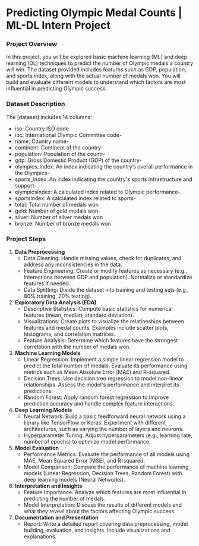 # Predicting Olympic Medal Counts | ML-DL Intern Project

### Project Overview
In this project, you will be explored basic machine learning (ML) and deep learning (DL) techniques to predict the number of Olympic medals a country will win. The dataset provided includes features such as GDP, population, and sports index, along with the actual number of medals won. You will build and evaluate different models to understand which factors are most influential in predicting Olympic success.

### Dataset Description
The [dataset] includes 14 columns:
-	iso: Country ISO code
-	ioc: International Olympic Committee code-
-	name: Country name-
-	continent: Continent of the country-
-	population: Population of the countr-
-	gdp: Gross Domestic Product (GDP) of the country-
-	olympics_index: An index indicating the country’s overall performance in the Olympics-
-	sports_index: An index indicating the country's sports infrastructure and support-
-	olympicsIndex: A calculated index related to Olympic performance-
-	sportsIndex: A calculated index related to sports-
-	total: Total number of medals won
-	gold: Number of gold medals won-
-	silver: Number of silver medals won
-	bronze: Number of bronze medals won

### Project Steps
1. **Data Preprocessing**
   - Data Cleaning: Handle missing values, check for duplicates, and address any inconsistencies in the data.
   - Feature Engineering: Create or modify features as necessary (e.g., interactions between GDP and population). Normalize or standardize features if needed.
   - Data Splitting: Divide the dataset into training and testing sets (e.g., 80% training, 20% testing).
2. **Exploratory Data Analysis (EDA)**
   - Descriptive Statistics: Compute basic statistics for numerical features (mean, median, standard deviation).
   - Visualizations: Create plots to visualize the relationships between features and medal counts. Examples include scatter plots, histograms, and correlation matrices.
   - Feature Analysis: Determine which features have the strongest correlation with the number of medals won.
3. **Machine Learning Models**
   - Linear Regression: Implement a simple linear regression model to predict the total number of medals. Evaluate its performance using metrics such as Mean Absolute Error (MAE) and R-squared.
   - Decision Trees: Use decision tree regression to model non-linear relationships. Assess the model's performance and interpret its predictions.
   - Random Forest: Apply random forest regression to improve prediction accuracy and handle complex feature interactions.
4. **Deep Learning Models**
   - Neural Network: Build a basic feedforward neural network using a library like TensorFlow or Keras. Experiment with different architectures, such as varying the number of layers and neurons.
   - Hyperparameter Tuning: Adjust hyperparameters (e.g., learning rate, number of epochs) to optimize model performance.
5. **Model Evaluation**
   - Performance Metrics: Evaluate the performance of all models using MAE, Mean Squared Error (MSE), and R-squared.
   - Model Comparison: Compare the performance of machine learning models (Linear Regression, Decision Trees, Random Forest) with deep learning models (Neural Networks).
6. **Interpretation and Insights**
   - Feature Importance: Analyze which features are most influential in predicting the number of medals.
   - Model Interpretation: Discuss the results of different models and what they reveal about the factors affecting Olympic success.
7. **Documentation and Presentation**
   - Report: Write a detailed report covering data preprocessing, model building, evaluation, and insights. Include visualizations and explanations.


